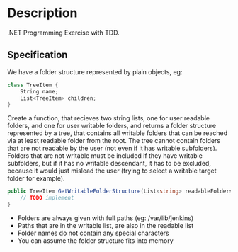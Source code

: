 # Description

.NET Programming Exercise with TDD.

## Specification

We have a folder structure represented by plain objects, eg:

```c#
class TreeItem {
    String name;
    List<TreeItem> children;
}
```

Create a function, that recieves two string lists, one for user readable folders, and one for user writable folders, and returns a folder structure represented by a tree, that contains all writable folders that can be reached via at least readable folder from the root. The tree cannot contain folders that are not readable by the user (not even if it has writable subfolders). Folders that are not writable must be included if they have writable subfolders, but if it has no writable descendant, it has to be excluded, because it would just mislead the user (trying to select a writable target folder for example).

```c#
public TreeItem GetWritableFolderStructure(List<string> readableFolders, List<string> writableFolders) {
    // TODO implement
}
```

- Folders are always given with full paths (eg: /var/lib/jenkins)
- Paths that are in the writable list, are also in the readable list
- Folder names do not contain any special characters
- You can assume the folder structure fits into memory
